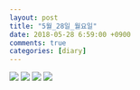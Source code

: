 ```yaml
---
layout: post
title: "5월_28일_월요일"
date: 2018-05-28 6:59:00 +0900
comments: true 
categories: [diary] 
---
```

![](http://blogfiles10.naver.net/MjAxODA1MjhfMjkz/MDAxNTI3NDU4Mzg3MzA5.H8DKp5ogO5i_XvWuSckSuNQYEy0lV58Jp0SySfszR0Mg.qwAbYx1jCO-tE3UJ8Zb3cxy5B5ii5ltyDnEKI6Fl5gog.JPEG.hotleve/NaverBlog_20180528_065947_43.jpg) 
![](http://blogfiles8.naver.net/MjAxODA1MjhfMjA0/MDAxNTI3NDU4Mzg4MDIy.wyP5mqyW6Ci-JXsNixym0PIUzHw_itBDywSiYIrAVNYg.tWab4_lmnjuyL3NmS6jOLlOq4Rjru6zguA_Nnnx5gEQg.JPEG.hotleve/NaverBlog_20180528_065947_44.jpg) 
![](http://blogfiles10.naver.net/MjAxODA1MjhfMjIz/MDAxNTI3NDU4MzkwMDE1.gK9kq-E10kclYrG1HafT9CCy5HB-_B5CPZLaJDP0ckYg.7_bmNfZt1ojrdmM8HVXo1hI1zZT9qScez3BX1bheS_Mg.JPEG.hotleve/NaverBlog_20180528_065949_46.jpg) 
![](http://blogfiles6.naver.net/MjAxODA1MjhfOCAg/MDAxNTI3NDU4MzkyODM1.Rn32WQFzhX_q-axZMaDFKU_Tj9p2g5LSZF5Hyce_jr4g.SWu5Vb6O0ekLqtsgGfaiejWEMywu-50N2JBNacnKe7gg.JPEG.hotleve/NaverBlog_20180528_065952_47.jpg) 
